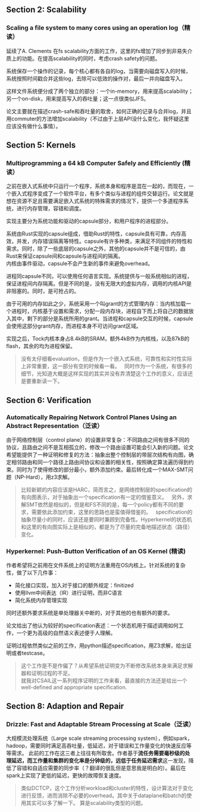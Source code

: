 ## Section 2: Scalability

### Scaling a file system to many cores using an operation log（精读）
延续了A. Clements 在fs scalability方面的工作，这里的fs增加了同步到非易失介质上的功能。在提高scalability的同时，考虑crash safety的问题。

系统保存一个操作的记录，每个核心都有各自的log，当需要向磁盘写入的时候，系统按照时间戳合并这些log，去除可以低效的操作对，最后一并向磁盘写入。

这样文件系统便分成了两个独立的部分：一个in-memory，用来提高scalability；另一个on-disk，用来提高写入的吞吐量；这一点很类似JFS。

论文主要就在描述crash-safe和吞吐量的取舍，如何正确的记录与合并log，并且用commuter的方法增加scalability（不过由于上层API没什么变化，我怀疑这里应该没有做什么事情）。

## Section 5: Kernels

### Multiprogramming a 64 kB Computer Safely and Efficiently (精读）
之前在嵌入式系统中只运行一个程序，系统本身和程序是混在一起的，而现在，一个嵌入式程序变成了一个软件平台，有多个类似与进程的组件交替运行。论文就是想在资源不足且需要满足嵌入式系统的特殊需求的情况下，提供一个多道程序系统，进行内存管理，容错和调度。

实现主要分为系统功能和驱动的capsule部分，和用户程序的进程部分。

系统由Rust实现的capsule组成，借助Rust的特性，capsule具有可靠，内存高效，并发，内存错误隔离等特性。capsule有许多种类，来满足不同组件的特性和需求。同时，除了一些底层的capsule之外，其他的capsule并不是可信的，由Rust来保证capsule间和capsule与进程间的隔离。  
内核由事件驱动，capsule不会产生新的事件来避免overhead。

进程同capsule不同，可以使用任何语言实现。系统提供与一般系统相似的进程，保证进程间内存隔离。但是不同的是，没有无限大的虚拟内存，调用的内核API是非阻塞的。同时，是可抢占的。

由于可用的内存如此之少，系统采用一个叫grant的方式管理内存：当内核加载一个进程时，内核基于设置和需求，分配一段内存块，进程自下而上将自己的数据放入其中，剩下的部分是系统所用的grant。当进程和capsule交互的时候，capsule会使用这部分grant内存，而进程本身不可访问grant区域。

实现之后，Tock内核本身占8.4kB的SRAM，额外4kB作为内核栈，以及87kB的flash，其余的均为进程保留。

> 没有太仔细看evaluation，但是作为一个嵌入式系统，可靠性和实时性实际上非常重要，这一部分有空的时候看一看。  
> 同时作为一个系统，有很多的细节，光知道大概是这样实现的其实并没有弄清楚这个工作的意义，应该还是要重新读一下。

## Section 6: Verification

### Automatically Repairing Network Control Planes Using an Abstract Representation（泛读）
由于网络控制层（control plane）的设置非常复杂：不同路由之间有很多不同的协议，且路由之间不是互相孤立的，修改一个路由设置可能会引入新的问题。论文希望能提供了一种证明和修复的方法：抽象出整个控制层的带层次结构有向图，确定相邻路由和同一个路径上路由间协议和设置的相关性，按照确定算法遍历得到约束。同时为了使得修改的部分最小，额外添加约束。最后转化成一个MAX-SMT问题（NP-Hard），用z3求解。

> 比较新颖的内容应该是HARC，简而言之，是网络控制层的specification的有向图表示，对于抽象出一个specification有一定的借鉴意义。  
> 另外，求解SMT依然是相似的，但是和FS不同的是，每一个policy都有不同的要求，需要依此添加约束，这里的思路也是蛮值得借鉴的。  
> specification的抽象尽量小的同时，应该还是要同时兼顾到完备性。Hyperkernel的状态机和这里的有向图实际上是相似的，都是为了尽量的完备地描述状态（路径）变化。

### Hyperkernel: Push-Button Verification of an OS Kernel (精读)
作者希望将之前用在文件系统上的证明方法重用在OS内核上。针对系统的复杂性，做了以下几件事：
- 简化接口实现，加入对于接口的额外规定：finitized
- 使用llvm中间表达（IR）进行证明，而非C语言
- 简化系统内存管理实现

同时还额外要求系统是单处理器关中断的，对于其他的也有额外的要求。

论文给出了他认为较好的specification表述：一个状态机用于描述调用如何工作，一个更为高级的自然语义表述便于人理解。

证明过程依然类似之前的工作，用python描述specification，用Z3求解，给出证明或者testcase。

> 这个工作是不是作偏了？从希望系统证明变为不断修改系统本身来满足求解器和证明过程的不足。  
> 就我对CSAIL这一系列程序证明的工作来看，最直接的方法还是给出一个well-defined and appropriate specification.

## Section 8: Adaption and Repair
### Drizzle: Fast and Adaptable Stream Processing at Scale（泛读）
大规模流处理系统（Large scale streaming processing system），例如spark，hadoop，需要同时满足高吞吐量，低延迟，对于错误和工作量变化的快速反应等等需求。
此前的工作在这三者上往往有所取舍。作者基于**流任务需要毫秒级的处理延迟，而工作量和集群的变化率是分钟级的，远低于任务延迟需求**这一发现，降低了容错和自适应需要的同步率（？翻译的很乱但是意思我是明白的）。最后在spark上实现了更低的延迟，更快的故障恢复速度。
> 类似DCTCP，这个工作分析workload和cluster的特性，设计算法对于变化进行反馈，进而消除不必要的overhead。其中关于dataplane和batch的使用其实可以多了解一下。
> 算是scalability类型的问题。
